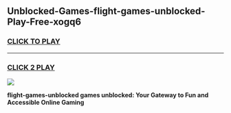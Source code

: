 
## Unblocked-Games-flight-games-unblocked-Play-Free-xogq6
<h3>
<a href="https://premium76.site?title=flight-games-unblocked&ref=23A">CLICK TO PLAY</a></h3>
<hr>

<h3>
<a href="https://premium76.site?title=flight-games-unblocked&ref=23A">CLICK 2 PLAY</a>
  
</h3>

<a href="https://premium76.site?title=flight-games-unblocked&ref=23A"><img src="https://clearcache.store/games.png"></a>


**flight-games-unblocked games unblocked: Your Gateway to Fun and Accessible Online Gaming**
